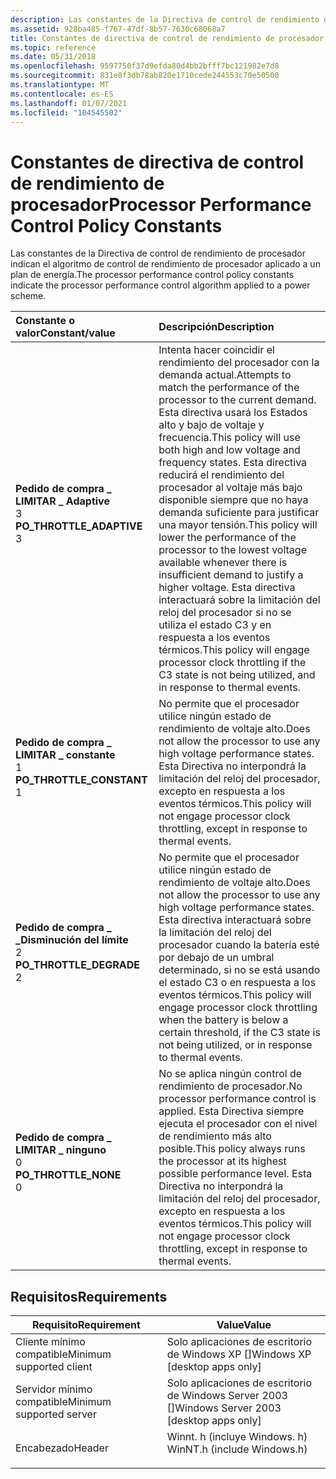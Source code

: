```yaml
---
description: Las constantes de la Directiva de control de rendimiento de procesador indican el algoritmo de control de rendimiento de procesador aplicado a un plan de energía.
ms.assetid: 928ba485-f767-47df-8b57-7630c68068a7
title: Constantes de directiva de control de rendimiento de procesador (Winnt. h)
ms.topic: reference
ms.date: 05/31/2018
ms.openlocfilehash: 9597750f37d9efda80d4bb2bfff7bc121982e7d8
ms.sourcegitcommit: 831e8f3db78ab820e1710cede244553c70e50500
ms.translationtype: MT
ms.contentlocale: es-ES
ms.lasthandoff: 01/07/2021
ms.locfileid: "104545502"
---
```

# <a name="processor-performance-control-policy-constants"></a><span data-ttu-id="3b7eb-103">Constantes de directiva de control de rendimiento de procesador</span><span class="sxs-lookup"><span data-stu-id="3b7eb-103">Processor Performance Control Policy Constants</span></span>

<span data-ttu-id="3b7eb-104">Las constantes de la Directiva de control de rendimiento de procesador indican el algoritmo de control de rendimiento de procesador aplicado a un plan de energía.</span><span class="sxs-lookup"><span data-stu-id="3b7eb-104">The processor performance control policy constants indicate the processor performance control algorithm applied to a power scheme.</span></span>



| <span data-ttu-id="3b7eb-105">Constante o valor</span><span class="sxs-lookup"><span data-stu-id="3b7eb-105">Constant/value</span></span>                                                                                                                                                                                                                             | <span data-ttu-id="3b7eb-106">Descripción</span><span class="sxs-lookup"><span data-stu-id="3b7eb-106">Description</span></span>                                                                                                                                                                                                                                                                                                                                                                                                                                       |
|:-------------------------------------------------------------------------------------------------------------------------------------------------------------------------------------------------------------------------------------------|:--------------------------------------------------------------------------------------------------------------------------------------------------------------------------------------------------------------------------------------------------------------------------------------------------------------------------------------------------------------------------------------------------------------------------------------------------|
| <span id="PO_THROTTLE_ADAPTIVE"></span><span id="po_throttle_adaptive"></span><dl> <span data-ttu-id="3b7eb-107"><dt>**Pedido de compra \_ LIMITAR \_ Adaptive**</dt> <dt>3</dt></span><span class="sxs-lookup"><span data-stu-id="3b7eb-107"><dt>**PO\_THROTTLE\_ADAPTIVE**</dt> <dt>3</dt></span></span> </dl> | <span data-ttu-id="3b7eb-108">Intenta hacer coincidir el rendimiento del procesador con la demanda actual.</span><span class="sxs-lookup"><span data-stu-id="3b7eb-108">Attempts to match the performance of the processor to the current demand.</span></span> <span data-ttu-id="3b7eb-109">Esta directiva usará los Estados alto y bajo de voltaje y frecuencia.</span><span class="sxs-lookup"><span data-stu-id="3b7eb-109">This policy will use both high and low voltage and frequency states.</span></span> <span data-ttu-id="3b7eb-110">Esta directiva reducirá el rendimiento del procesador al voltaje más bajo disponible siempre que no haya demanda suficiente para justificar una mayor tensión.</span><span class="sxs-lookup"><span data-stu-id="3b7eb-110">This policy will lower the performance of the processor to the lowest voltage available whenever there is insufficient demand to justify a higher voltage.</span></span> <span data-ttu-id="3b7eb-111">Esta directiva interactuará sobre la limitación del reloj del procesador si no se utiliza el estado C3 y en respuesta a los eventos térmicos.</span><span class="sxs-lookup"><span data-stu-id="3b7eb-111">This policy will engage processor clock throttling if the C3 state is not being utilized, and in response to thermal events.</span></span><br/> |
| <span id="PO_THROTTLE_CONSTANT"></span><span id="po_throttle_constant"></span><dl> <span data-ttu-id="3b7eb-112"><dt>**Pedido de compra \_ LIMITAR \_ constante**</dt> <dt>1</dt></span><span class="sxs-lookup"><span data-stu-id="3b7eb-112"><dt>**PO\_THROTTLE\_CONSTANT**</dt> <dt>1</dt></span></span> </dl> | <span data-ttu-id="3b7eb-113">No permite que el procesador utilice ningún estado de rendimiento de voltaje alto.</span><span class="sxs-lookup"><span data-stu-id="3b7eb-113">Does not allow the processor to use any high voltage performance states.</span></span> <span data-ttu-id="3b7eb-114">Esta Directiva no interpondrá la limitación del reloj del procesador, excepto en respuesta a los eventos térmicos.</span><span class="sxs-lookup"><span data-stu-id="3b7eb-114">This policy will not engage processor clock throttling, except in response to thermal events.</span></span><br/>                                                                                                                                                                                                                                                                 |
| <span id="PO_THROTTLE_DEGRADE"></span><span id="po_throttle_degrade"></span><dl> <span data-ttu-id="3b7eb-115"><dt>**Pedido de compra \_ \_Disminución del límite**</dt> <dt>2</dt></span><span class="sxs-lookup"><span data-stu-id="3b7eb-115"><dt>**PO\_THROTTLE\_DEGRADE**</dt> <dt>2</dt></span></span> </dl>    | <span data-ttu-id="3b7eb-116">No permite que el procesador utilice ningún estado de rendimiento de voltaje alto.</span><span class="sxs-lookup"><span data-stu-id="3b7eb-116">Does not allow the processor to use any high voltage performance states.</span></span> <span data-ttu-id="3b7eb-117">Esta directiva interactuará sobre la limitación del reloj del procesador cuando la batería esté por debajo de un umbral determinado, si no se está usando el estado C3 o en respuesta a los eventos térmicos.</span><span class="sxs-lookup"><span data-stu-id="3b7eb-117">This policy will engage processor clock throttling when the battery is below a certain threshold, if the C3 state is not being utilized, or in response to thermal events.</span></span><br/>                                                                                                                                                                                    |
| <span id="PO_THROTTLE_NONE"></span><span id="po_throttle_none"></span><dl> <span data-ttu-id="3b7eb-118"><dt>**Pedido de compra \_ LIMITAR \_ ninguno**</dt> <dt>0</dt></span><span class="sxs-lookup"><span data-stu-id="3b7eb-118"><dt>**PO\_THROTTLE\_NONE**</dt> <dt>0</dt></span></span> </dl>             | <span data-ttu-id="3b7eb-119">No se aplica ningún control de rendimiento de procesador.</span><span class="sxs-lookup"><span data-stu-id="3b7eb-119">No processor performance control is applied.</span></span> <span data-ttu-id="3b7eb-120">Esta Directiva siempre ejecuta el procesador con el nivel de rendimiento más alto posible.</span><span class="sxs-lookup"><span data-stu-id="3b7eb-120">This policy always runs the processor at its highest possible performance level.</span></span> <span data-ttu-id="3b7eb-121">Esta Directiva no interpondrá la limitación del reloj del procesador, excepto en respuesta a los eventos térmicos.</span><span class="sxs-lookup"><span data-stu-id="3b7eb-121">This policy will not engage processor clock throttling, except in response to thermal events.</span></span><br/>                                                                                                                                                                                                            |



## <a name="requirements"></a><span data-ttu-id="3b7eb-122">Requisitos</span><span class="sxs-lookup"><span data-stu-id="3b7eb-122">Requirements</span></span>



| <span data-ttu-id="3b7eb-123">Requisito</span><span class="sxs-lookup"><span data-stu-id="3b7eb-123">Requirement</span></span> | <span data-ttu-id="3b7eb-124">Value</span><span class="sxs-lookup"><span data-stu-id="3b7eb-124">Value</span></span> |
|-------------------------------------|--------------------------------------------------------------------------------------------------------|
| <span data-ttu-id="3b7eb-125">Cliente mínimo compatible</span><span class="sxs-lookup"><span data-stu-id="3b7eb-125">Minimum supported client</span></span><br/> | <span data-ttu-id="3b7eb-126">Solo aplicaciones de escritorio de Windows XP \[\]</span><span class="sxs-lookup"><span data-stu-id="3b7eb-126">Windows XP \[desktop apps only\]</span></span><br/>                                                            |
| <span data-ttu-id="3b7eb-127">Servidor mínimo compatible</span><span class="sxs-lookup"><span data-stu-id="3b7eb-127">Minimum supported server</span></span><br/> | <span data-ttu-id="3b7eb-128">Solo aplicaciones de escritorio de Windows Server 2003 \[\]</span><span class="sxs-lookup"><span data-stu-id="3b7eb-128">Windows Server 2003 \[desktop apps only\]</span></span><br/>                                                   |
| <span data-ttu-id="3b7eb-129">Encabezado</span><span class="sxs-lookup"><span data-stu-id="3b7eb-129">Header</span></span><br/>                   | <dl> <span data-ttu-id="3b7eb-130"><dt>Winnt. h (incluye Windows. h)</dt></span><span class="sxs-lookup"><span data-stu-id="3b7eb-130"><dt>WinNT.h (include Windows.h)</dt></span></span> </dl> |



 

 




